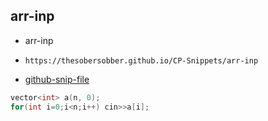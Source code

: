 
## arr-inp

- arr-inp
- ```
  https://thesobersobber.github.io/CP-Snippets/arr-inp
  ```
- [github-snip-file](https://github.com/theSoberSobber/CP-Snippets/blob/main/snippets.json#L637)

```cpp
vector<int> a(n, 0);
for(int i=0;i<n;i++) cin>>a[i];
```

